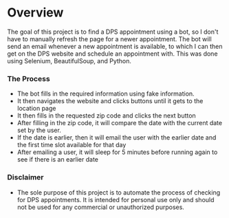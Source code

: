 # Overview
The goal of this project is to find a DPS appointment using a bot, so I don't have to manually refresh the page for a newer appointment. The bot will send an email whenever a new appointment is available, to which I can then get on the DPS website and schedule an appointment with. This was done using Selenium, BeautifulSoup, and Python.


### The Process
  - The bot fills in the required information using fake information.
  - It then navigates the website and clicks buttons until it gets to the location page
  - It then fills in the requested zip code and clicks the next button
  - After filling in the zip code, it will compare the date with the current date set by the user.
  - If the date is earlier, then it will email the user with the earlier date and the first time slot available for that day
  - After emailing a user, it will sleep for 5 minutes before running again to see if there is an earlier date 

### Disclaimer 
  - The sole purpose of this project is to automate the process of checking for DPS appointments. It is intended for personal use only and should not be used for any commercial or unauthorized purposes.
 
